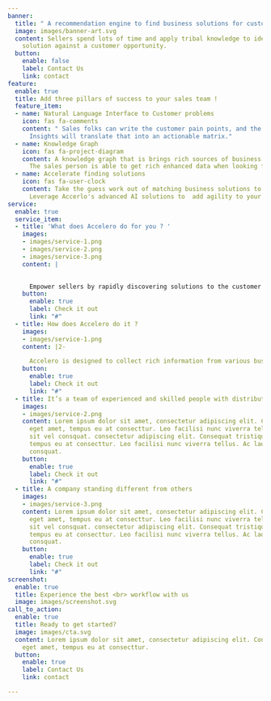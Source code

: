 ```yaml
---
banner:
  title: " A recommendation engine to find business solutions for customer problems."
  image: images/banner-art.svg
  content: Sellers spend lots of time and apply tribal knowledge to identify a winning
    solution against a customer opportunity.
  button:
    enable: false
    label: Contact Us
    link: contact
feature:
  enable: true
  title: Add three pillars of success to your sales team !
  feature_item:
  - name: Natural Language Interface to Customer problems
    icon: fas fa-comments
    content: " Sales folks can write the customer pain points, and the Accelero Sales
      Insights will translate that into an actionable matrix."
  - name: Knowledge Graph
    icon: fas fa-project-diagram
    content: A knowledge graph that is brings rich sources of business data together.
      The sales person is able to get rich enhanced data when looking for solutions.
  - name: Accelerate finding solutions
    icon: fas fa-user-clock
    content: Take the guess work out of matching business solutions to customer problems.
      Leverage Accerlo's advanced AI solutions to  add agility to your sales process.
service:
  enable: true
  service_item:
  - title: 'What does Accelero do for you ? '
    images:
    - images/service-1.png
    - images/service-2.png
    - images/service-3.png
    content: |
      ​

      Empower sellers by rapidly discovering solutions to the customer problems.  Thus accelerating the process from first hello to closing deals.
    button:
      enable: true
      label: Check it out
      link: "#"
  - title: How does Accelero do it ?
    images:
    - images/service-1.png
    content: |2-

      Accelero is designed to collect rich information from various business sources and merge it with qualified leads. An Accelero-ed sales team sees opportunities that others miss.
    button:
      enable: true
      label: Check it out
      link: "#"
  - title: It’s a team of experienced and skilled people with distributions
    images:
    - images/service-2.png
    content: Lorem ipsum dolor sit amet, consectetur adipiscing elit. Consequat tristique
      eget amet, tempus eu at consecttur. Leo facilisi nunc viverra tellus. Ac laoreet
      sit vel consquat. consectetur adipiscing elit. Consequat tristique eget amet,
      tempus eu at consecttur. Leo facilisi nunc viverra tellus. Ac laoreet sit vel
      consquat.
    button:
      enable: true
      label: Check it out
      link: "#"
  - title: A company standing different from others
    images:
    - images/service-3.png
    content: Lorem ipsum dolor sit amet, consectetur adipiscing elit. Consequat tristique
      eget amet, tempus eu at consecttur. Leo facilisi nunc viverra tellus. Ac laoreet
      sit vel consquat. consectetur adipiscing elit. Consequat tristique eget amet,
      tempus eu at consecttur. Leo facilisi nunc viverra tellus. Ac laoreet sit vel
      consquat.
    button:
      enable: true
      label: Check it out
      link: "#"
screenshot:
  enable: true
  title: Experience the best <br> workflow with us
  image: images/screenshot.svg
call_to_action:
  enable: true
  title: Ready to get started?
  image: images/cta.svg
  content: Lorem ipsum dolor sit amet, consectetur adipiscing elit. Consequat tristique
    eget amet, tempus eu at consecttur.
  button:
    enable: true
    label: Contact Us
    link: contact

---
```

